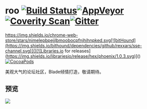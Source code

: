 # roo [![Build Status](https://www.travis-ci.org/istrwei/roo.svg?branch=master)](https://www.travis-ci.org/istrwei/roo)[![AppVeyor](https://img.shields.io/appveyor/ci/gruntjs/grunt.svg)]()[![Coverity Scan](https://img.shields.io/coverity/scan/3997.svg)]()[![Gitter](https://img.shields.io/gitter/room/nwjs/nw.js.svg)]()

https://img.shields.io/chrome-web-store/stars/nimelepbpejjlbmoobocpfnjhihnpked.svg[![bitHound](https://img.shields.io/bithound/dependencies/github/rexxars/sse-channel.svg)]()[![Libraries.io for releases](https://img.shields.io/librariesio/release/hex/phoenix/1.0.3.svg)]()[![CocoaPods](https://img.shields.io/cocoapods/metrics/doc-percent/AFNetworking.svg)]()

美观大气的论坛社区，Blade倾情打造，敬请期待。

## 预览

<img src="https://i.loli.net/2017/08/02/5980a8e8bdd68.png" />

